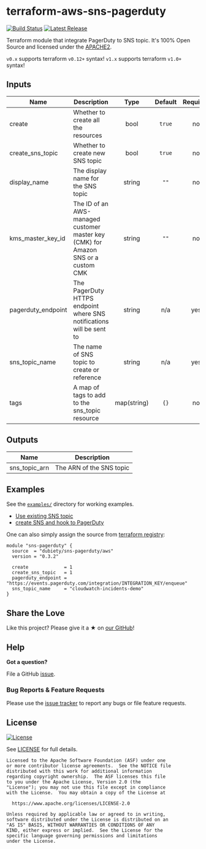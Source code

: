 # terraform-aws-sns-pagerduty

[![Build Status](https://travis-ci.com/dubiety/terraform-aws-sns-pagerduty.svg?branch=master)](https://travis-ci.org/dubiety/terraform-aws-sns-pagerduty)
[![Latest Release](https://img.shields.io/github/release/dubiety/terraform-aws-sns-pagerduty.svg)](https://github.com/dubiety/terraform-aws-sns-pagerduty/releases)

Terraform module that integrate PagerDuty to SNS topic.
It's 100% Open Source and licensed under the [APACHE2](LICENSE).

`v0.x` supports terraform `v0.12+` syntax!
`v1.x` supports terraform `v1.0+` syntax!

## Inputs

| Name | Description | Type | Default | Required |
|------|-------------|:----:|:-----:|:-----:|
| create | Whether to create all the resources | bool | `true` | no |
| create\_sns\_topic | Whether to create new SNS topic | bool | `true` | no |
| display\_name | The display name for the SNS topic | string | `""` | no |
| kms\_master\_key\_id | The ID of an AWS-managed customer master key (CMK) for Amazon SNS or a custom CMK | string | `""` | no |
| pagerduty\_endpoint | The PagerDuty HTTPS endpoint where SNS notifications will be sent to | string | n/a | yes |
| sns\_topic\_name | The name of SNS topic to create or reference | string | n/a | yes |
| tags | A map of tags to add to the sns_topic resource | map(string) | `{}` | no |

## Outputs

| Name | Description |
|------|-------------|
| sns\_topic\_arn | The ARN of the SNS topic |

## Examples

See the [`examples/`](examples/) directory for working examples.
  - [Use existing SNS topic](examples/simple/)
  - [create SNS and hook to PagerDuty](examples/create-sns/)

One can also simply assign the source from [terraform registry](https://registry.terraform.io/modules/dubiety/sns-pagerduty/aws/):

```hcl
module "sns-pagerduty" {
  source  = "dubiety/sns-pagerduty/aws"
  version = "0.3.2"

  create             = 1
  create_sns_topic   = 1
  pagerduty_endpoint = "https://events.pagerduty.com/integration/INTEGRATION_KEY/enqueue"
  sns_topic_name     = "cloudwatch-incidents-demo"
}
```

## Share the Love

Like this project? Please give it a ★ on [our GitHub](https://github.com/dubiety/terraform-aws-sns-pagerduty)!

## Help

**Got a question?**

File a GitHub [issue](https://github.com/dubiety/terraform-aws-sns-pagerduty/issues).

### Bug Reports & Feature Requests

Please use the [issue tracker](https://github.com/dubiety/terraform-aws-sns-pagerduty/issues) to report any bugs or file feature requests.

## License

[![License](https://img.shields.io/badge/License-Apache%202.0-blue.svg)](https://opensource.org/licenses/Apache-2.0)

See [LICENSE](LICENSE) for full details.

    Licensed to the Apache Software Foundation (ASF) under one
    or more contributor license agreements.  See the NOTICE file
    distributed with this work for additional information
    regarding copyright ownership.  The ASF licenses this file
    to you under the Apache License, Version 2.0 (the
    "License"); you may not use this file except in compliance
    with the License.  You may obtain a copy of the License at

      https://www.apache.org/licenses/LICENSE-2.0

    Unless required by applicable law or agreed to in writing,
    software distributed under the License is distributed on an
    "AS IS" BASIS, WITHOUT WARRANTIES OR CONDITIONS OF ANY
    KIND, either express or implied.  See the License for the
    specific language governing permissions and limitations
    under the License.
